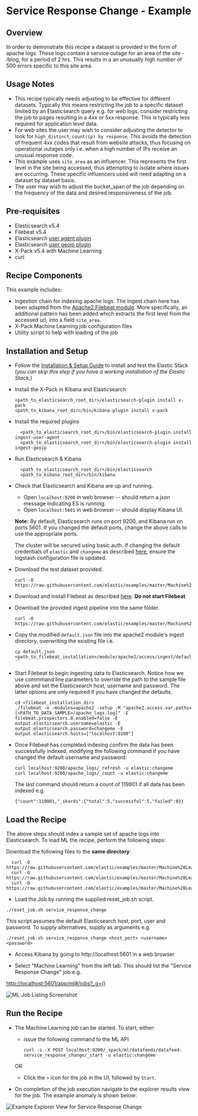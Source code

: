 # Service Response Change - Example

## Overview

In order to demonstrate this recipe a dataset is provided in the form of apache logs.  These logs contain a service outage for an area of the site - /blog, for a period of 2 hrs.  This results in a an unusually high number of 500 errors specific to this site area.

## Usage Notes

* This recipe typically needs adjusting to be effective for different datasets.  Typically this means restricting the job to a specific dataset limited by an Elasticsearch query e.g. for web logs, consider restricting the job to pages resulting in a 4xx or 5xx response.  This is typically less required for application level data.
* For web sites the user may wish to consider adjusting the detector to look for `high_distinct_count(ip) by response`.  This avoids the detection of frequent 4xx codes that result from website attacks, thus focusing on operational outages only i.e. when a high number of IPs receive an unusual response code.
* This example uses `site_area` as an influencer. This represents the first level in the site being accessed, thus attempting to isolate where issues are occurring.  These specific influencers used will need adapting on a dataset by dataset basis.
* The user may wish to adjust the bucket_span of the job depending on the frequency of the data and desired responsiveness of the job.

## Pre-requisites

- Elasticsearch v5.4
- Filebeat v5.4
- Elasticsearch [user agent plugin](https://www.elastic.co/guide/en/elasticsearch/plugins/V5.4/ingest-user-agent.html)
- Elasticsearch [user geoip plugin](https://www.elastic.co/guide/en/elasticsearch/plugins/V5.4/ingest-geoip.html)
- X-Pack v5.4 with Machine Learning
- curl

## Recipe Components

This example includes:

 * Ingestion chain for indexing apache logs.  The Ingest chain here has been adapted from the [Apache2 Filebeat module](https://www.elastic.co/guide/en/beats/filebeat/V5.4/filebeat-module-apache2.html). More specifically, an additional pattern has been added which extracts the first level from the accessed url, into a field `site_area`.
 * X-Pack Machine Learning job configuration files
 * Utility script to help with loading of the job

## Installation and Setup

* Follow the [Installation & Setup Guide](https://github.com/elastic/examples/blob/master/Installation%20and%20Setup.md) to install and test the Elastic Stack (*you can skip this step if you have a working installation of the Elastic Stack,*)

* Install the X-Pack in Kibana and Elasticsearch

  ```shell
  <path_to_elasticsearch_root_dir>/elasticsearch-plugin install x-pack
  <path_to_kibana_root_dir>/bin/kibana-plugin install x-pack
  ```

* Install the required plugins

  ```shell
    <path_to_elasticsearch_root_dir>/bin/elasticsearch-plugin install ingest-user-agent
    <path_to_elasticsearch_root_dir>/bin/elasticsearch-plugin install ingest-geoip
    ```

* Run Elasticsearch & Kibana

  ```shell
    <path_to_elasticsearch_root_dir>/bin/elasticsearch
    <path_to_kibana_root_dir>/bin/kibana

  ```

* Check that Elasticsearch and Kibana are up and running.

  - Open `localhost:9200` in web browser -- should return a json message indicating ES is running.
  - Open `localhost:5601` in web browser -- should display Kibana UI.

   **Note:** By default, Elasticsearch runs on port 9200, and Kibana run on ports 5601. If you changed the default ports, change the above calls to use the appropriate ports.  

  The cluster will be secured using basic auth. If changing the default credentials of `elastic` and `changeme` as described [here](https://www.elastic.co/guide/en/x-pack/V5.4/security-getting-started.html), ensure the logstash configuration file is updated.

* Download the test dataset provided.

    ```
    curl -O https://raw.githubusercontent.com/elastic/examples/master/Machine%20Learning/IT%20Operations%20Recipes/service_response_change/data/apache_logs.log
    ```

* Download and install Filebeat as described [here](https://www.elastic.co/guide/en/beats/filebeat/V5.4/filebeat-installation.html). **Do not start Filebeat**

* Download the provided ingest pipeline into the same folder.

    ```
    curl -O https://raw.githubusercontent.com/elastic/examples/master/Machine%20Learning/IT%20Operations%20Recipes/service_response_change/configs/filebeat/default.json
    ```

* Copy the modified `default.json` file into the apache2 module's ingest directory, overwriting the existing file i.e.

    ```
    cp default.json <path_to_filebeat_installation>/module/apache2/access/ingest/default.json
    ``

* Start Filebeat to begin ingesting data to Elasticsearch. Notice how we use commmand line parameters to override the path to the sample file above and set the Elasticsearch host, username and password. The latter options are only required if you have changed the defaults.

    ```shell
    cd <filebeat_installation_dir>
    ./filebeat -e -modules=apache2 -setup -M "apache2.access.var.paths=[<PATH_TO_DATA_SAMPLE>/apache_logs.log]" -E filebeat.prospectors.0.enabled=false -E output.elasticsearch.username=elastic -E output.elasticsearch.password=changeme -E output.elasticsearch.hosts=["localhost:9200"]
   ```

* Once Filebeat has completed indexing confirm the data has been successfully indexed, modifying the following command if you have changed the default username and password:

    ```
    curl localhost:9200/apache_logs/_refresh -u elastic:changeme
    curl localhost:9200/apache_logs/_count -u elastic:changeme
    ```

    The last command should return a count of 119801 if all data has been indexed e.g.

    ```
    {"count":119801,"_shards":{"total":5,"successful":5,"failed":0}}
    ```

## Load the Recipe

The above steps should index a sample set of apache logs into Elasticsearch.  To load ML the recipe, perform the following steps:

Download the following files to the **same directory**:

  ```
    curl -O https://raw.githubusercontent.com/elastic/examples/master/Machine%20Learning/IT%20Operations%20Recipes/service_response_change/machine_learning/data_feed.json
    curl -O https://raw.githubusercontent.com/elastic/examples/master/Machine%20Learning/IT%20Operations%20Recipes/service_response_change/machine_learning/job.json
    curl -O https://raw.githubusercontent.com/elastic/examples/master/Machine%20Learning/IT%20Operations%20Recipes/scripts/reset_job.sh
  ```

* Load the Job by running the supplied reset_job.sh script.

```
./reset_job.sh service_response_change
```

This script assumes the default Elasticsearch host, port, user and password. To supply alternatives, supply as arguments e.g.

```
./reset_job.sh service_response_change <host_port> <username> <password>
```

* Access Kibana by going to http://localhost:5601 in a web browser

* Select "Machine Learning" from the left tab. This should list the "Service Response Change" job e.g.

[http://localhost:5601/app/ml#/jobs?_g=()](http://localhost:5601/app/ml#/jobs?_g=())

![ML Job Listing Screenshot](https://cloud.githubusercontent.com/assets/12695796/25525287/ff08b0c8-2c05-11e7-8d0f-26cc009a8513.png)

## Run the Recipe

* The Machine Learning job can be started. To start, either:

    - issue the following command to the ML API

        ```
        curl -s -X POST localhost:9200/_xpack/ml/datafeeds/datafeed-service_response_change/_start -u elastic:changeme
        ```  
    OR

    - Click the `>` icon for the job in the UI, followed by `Start`.

* On completion of the job execution navigate to the explorer results view for the job. The example anomaly is shown below:

![Example Explorer View for Service Response Change](https://user-images.githubusercontent.com/12695796/27917014-adcc505a-6262-11e7-87c1-be24cb8c05fa.png)
